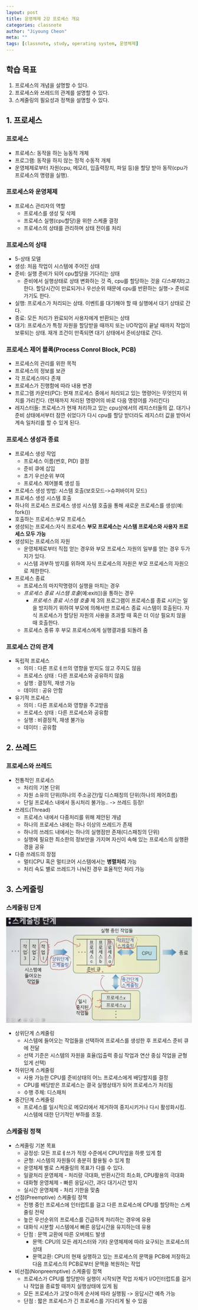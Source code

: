 ```yaml
---
layout: post
title: 운영체제 2강 프로세스 개요
categories: classnote
author: "Jiyoung Cheon"
meta: ""
tags: [classnote, study, operating system, 운영체제]
---
```


## 학습 목표

1. 프로세스의 개념을 설명할 수 있다.
2. 프로세스와 쓰레드의 관계를 설명할 수 있다.
3. 스케줄링의 필요성과 정책을 설명할 수 있다.

## 1. 프로세스
### 프로세스
* 프로세스: 동작을 하는 능동적 개체
* 프로그램: 동작을 하지 않는 정적 수동적 개체
* 운영체제로부터 자원(cpu, 메모리, 입출력장치, 파일 등)을 할당 받아 동작(cpu가 프로세스의 명령을 실행).

### 프로세스와 운영체제
* 프로세스 관리자의 역할
    * 프로세스를 생성 및 삭제
    * 프로세스 실행(cpu할당)을 위한 스케줄 결정
    * 프로세스의 상태를 관리하며 상태 전이를 처리

### 프로세스의 상태
* 5-상태 모델
 * 생성: 처음 작업이 시스템에 주어진 상태
 * 준비: 실행 준비가 되어 cpu할당을 기다리는 상태
    * 준비에서 실행상태로 상태 변화하는 것 즉, cpu를 할당하는 것을 *디스패치*라고 한다. 할당시간이 만료되거나 우선순위 때문에 cpu를 반환하는 실행-> 준비로 가기도 한다. 
 * 실행: 프로세스가 처리되는 상태. 이벤트를 대기해야 할 때 실행에서 대기 상태로 간다. 
 * 종료: 모든 처리가 완료되어 사용자에게 반환되는 상태
 * 대기: 프로세스가 특정 자원을 할당받을 때까지 또는 I/O작업이 끝날 때까지 작업이 보류되는 상태. 재개 조건이 만족되면 대기 상태에서 준비상태로 간다.

 ### 프로세스 제어 블록(Process Conrol Block, PCB)
 * 프로세스의 관리를 위한 목적
 * 프로세스의 정보를 보관
 * 각 프로세스마다 존재
 * 프로세스가 진행함에 따라 내용 변경
 * 프로그램 카운터(PC): 현재 프로세스 중에서 처리되고 있는 명령어는 무엇인지 위치를 가리킨다. (현재까지 처리된 명령어의 바로 다음 명령어를 가리킨다)
 * 레지스터들: 프로세스가 현재 처리하고 있는 cpu상에서의 레지스터들의 값. 대기나 준비 상태에서부터 잠깐 쉬었다가 다시 cpu를 할당 받더라도 레지스터 값을 받아서 계속 일처리를 할 수 있게 된다.
 
 ### 프로세스 생성과 종료
 * 프로세스 생성 작업
    * 프로세스 이름(번호, PID) 결정
    * 준비 큐에 삽입
    * 초기 우선순위 부여
    * 프로세스 제어블록 생성 등
* 프로세스 생성 방법: 시스템 호출(보호모드->슈퍼바이저 모드)
* 프로세스 생성 시스템 호출
* 하나의 프로세스 프로세스 생성 시스템 호출을 통해 새로운 프로세스를 생성(예: fork())
* 호출하는 프로세스:부모 프로세스
* 생성되는 프로세스:자식 프로세스
**부모 프로세스는 시스템 프로세스와 사용자 프로세스 모두 가능**
* 생성되는 프로세스의 자원
    * 운영체제로부터 직접 얻는 경우와 부모 프로세스 자원의 일부를 얻는 경우 두가지가 있다.
    * 시스템 과부하 방지를 위하여 자식 프로세스의 자원은 부모 프로세스의 자원으로 제한한다.
* 프로세스 종료
    * 프로세스의 마지막명령이 실행을 마치는 경우
    * *프로세스 종료 시스템 호출*(예:exit())을 통하는 경우
        * *프로세스 종료 시스템 호출* 제 3의 프로그램이 프로세스를 종료 시키는 일을 방지하기 위하여 부모에 의해서만 프로세스 종료 시스템이 호출된다. 자식 프로세스가 할당된 자원의 사용을 초과할 때 혹은 더 이상 필요치 않을 때 호출한다. 
    * 프로세스 종류 후 부모 프로세스에게 실행결과를 되돌려 줌

### 프로세스 간의 관계
* 독립적 프로세스 
    * 의미 : 다른 프로ㅔ쓰의 영향을 받지도 않고 주지도 않음
    * 프로세스 상태 : 다른 프로세스와 공유하지 않음
    * 실행 : 결정적, 재생 가능
    * 데이터 : 공유 안함
* 유기적 프로세스
    * 의미 : 다른 프로세스와 영향을 주고받음
    * 프로세스 상태 : 다른 프로세스와 공유함
    * 실행 : 비결정적, 재생 불가능
    * 데이터 : 공유함

## 2. 쓰레드
### 프로세스와 쓰레드
* 전통적인 프로세스
    * 처리의 기본 단위
    * 자원 소유의 단위(하나의 주소공간)밒 디스패칭의 단위(하나의 제어흐름)
    * 단일 프로세스 내에서 동시처리 불가능.. -> 쓰레드 등장!
* 쓰레드(Thread)
    * 프로세스 내에서 다중처리를 위해 제안된 개념
    * 하나의 프로세스 내에는 하나 이상의 쓰레드가 존재
    * 하나의 쓰레드 내에서는 하나의 실행점만 존재(디스패칭의 단위)
    * 실행에 필요한 최소한의 정보만을 가지며 자신이 속해 있는 프로세스의 실행환경을 공유
* 다중 쓰레드의 장점
    * 멀티CPU 혹은 멀티코어 시스템에서는 **병렬처리** 가능
    * 처리 속도 별로 쓰레드가 나눠진 경우 효율적인 처리 가능

## 3. 스케줄링
### 스케줄링 단계
![schedulingsteps.png](/assets/images/schedulingsteps.png)
* 상위단계 스케줄링
    * 시스템에 들어오는 작업들을 선택하여 프로세스를 생성한 후 프로세스 준비 큐에 전달
    * 선택 기준은 시스템의 자원을 효율(입출력 중심 작업과 연산 중심 작업을 균형있게 선택)
* 하위단계 스케줄링
    * 사용 가능한 CPU를 준비상태의 어느 프로세스에게 배당할지를 결정
    * CPU를 배당받은 프로세스는 결국 실행상태가 되어 프로세스가 처리됨
    * 수행 주체: 디스패처
* 중간단계 스케줄링
    * 프로세스를 일시적으로 메모리에서 제거하여 중지시키거나 다시 활성화시킴. 시스템에 대한 단기적인 부하를 조절.
### 스케줄링 정책
* 스케줄링 기본 목표
    * 공정성: 모든 프로ㅔ쓰가 적정 수준에서 CPU작업을 하룻 있게 함
    * 균형: 시스템의 자원들이 충분히 활용될 수 있게 함
    * 운영체제 별로 스케줄링의 목표가 다를 수 있다.
    * 일괄처리 운영체제 - 처리량 극대화, 반환시간의 최소화, CPU활용의 극대화
    * 대화형 운영체제 - 빠른 응답시간, 과다 대기시간 방지
    * 실시간 운영체제 - 처리 기한을 맞춤
* 선점(Preemptive) 스케줄링 정책
    * 진행 중인 프로세스에 인터럽트를 걸고 다른 프로세스에 CPU를 할당하는 스케줄링 전략
    * 높은 우선순위의 프로세스를 긴급하게 처리하는 경우에 유용
    * 대화식 시분할 시스템에서 빠른 응답시간을 유지하는데 유용
    * 단점 : 문맥 교환에 따른 오버헤드 발생
        * 문맥: CPU의 모든 레지스터와 기타 운영체제에 따라 요구되는 프로세스의 상태
        * 문맥교환: CPU의 현재 실행하고 있는 프로세스의 문맥을 PCB에 저장하고 다음 프로세스의 PCB로부터 문맥을 복원하는 작업
* 비선점(Nonpreemptive) 스케줄링 정책
    * 프로세스가 CPU를 할당받아 실행이 시작되면 작업 자체가 I/O인터럽트를 걸거나 작업을 종료할 때까지 실행상태에 있게 됨
    * 모든 프로세스가 고엊ㅇ하게 순서에 따라 실행됨 -> 응답시간 예측 가능
    * 단점 : 짧은 프로세스가 긴 프로세스를 기다리게 될 수 있음



    
